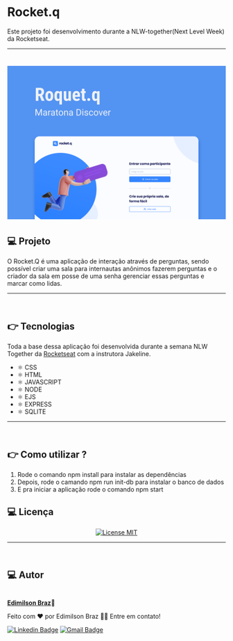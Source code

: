 # Rocket.q
Este projeto foi desenvolvimento durante a NLW-together(Next Level Week) da Rocketseat.

---
<h1 align="center">
  <img alt="NextLevelWeek" title="#NextLevelWeek" src="public/images/Rocket_Q.png" width="900px;"/>
</h1>


## :computer: Projeto

O Rocket.Q é uma aplicação de interação através de perguntas, sendo possível criar uma sala para internautas anônimos fazerem perguntas e o criador da sala em posse de uma senha gerenciar essas perguntas e marcar como lidas.

---
<br>

## :point_right: Tecnologias

Toda a base dessa aplicação foi desenvolvida durante a semana NLW Together da [Rocketseat](https://rocketseat.com.br) com a instrutora Jakeline. 

-  ⚛️ CSS
-  ⚛️ HTML
-  ⚛️ JAVASCRIPT
-  ⚛️ NODE
-  ⚛️ EJS
-  ⚛️ EXPRESS
-  ⚛️ SQLITE


---
<br>

## :point_right: Como utilizar ?
1. Rode o comando npm install para instalar as dependências
2. Depois, rode o camando npm run init-db para instalar o banco de dados
3. E pra iniciar a aplicação rode o comando npm start

## :computer: Licença


<p align="center">
  <a href="https://opensource.org/licenses/MIT">
    <img src="https://img.shields.io/badge/License-MIT-blue.svg" alt="License MIT">
  </a>
</p>

---
<br>

## :computer: Autor



<a href="#">
 <img style="border-radius: 50%;" src="https://avatars.githubusercontent.com/u/65040481?s=460&u=89ccd5a011db9d8281701ee5ca4f09ac844234c3&v=4" width="100px;" alt=""/>
 <br /
 <sub><b>Edimilson Braz</b></sub></a>🚀



Feito com ❤️ por Edimilson Braz 👋🏽 Entre em contato!

[![Linkedin Badge](https://img.shields.io/badge/-Edimilson-blue?style=flat-square&logo=Linkedin&logoColor=white&link=https://www.linkedin.com/in/edimilsonbraz/)](https://www.linkedin.com/in/edimilsonbraz/) 
[![Gmail Badge](https://img.shields.io/badge/-edimilson.gt8@gmail.com-c14438?style=flat-square&logo=Gmail&logoColor=white&link=mailto:edimilson.gt8@gmail.com)](mailto:edimilson.gt8@gmail.com)
